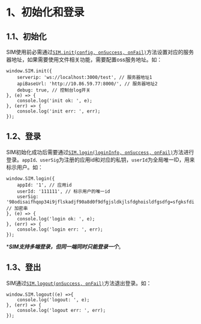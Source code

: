 # 1、初始化和登录
## 1.1、初始化
SIM使用前必需通过[`SIM.init(config, onSuccess, onFail)`]()方法设置对应的服务器地址，如果需要使用文件相关功能，需要配置oss服务地址。如：

```
window.SIM.init({
	serverip: 'ws://localhost:3000/test', // 服务器地址1
	apiBaseUrl: 'http://10.86.59.77:8000/', // 服务器地址2
	debug: true, // 控制台log开关
}, (e) => {
	console.log('init ok: ', e);
}, (err) => {
	console.log('init err: ', err);
});
```

## 1.2、登录
SIM初始化成功后需要通过[`SIM.login(loginInfo, onSuccess, onFail)`]()方法进行登录。`appId、userSig`为注册的应用id和对应的私钥，`userId`为全局唯一ID，用来标示用户。如：

```
window.SIM.login({
	appId: '1', // 应用id
	userId: '111111', // 标示用户的唯一id
	userSig: '98odisaifhqop34i9jflskadjf90a8d0f9dfgjsldkjlsfdghoisldfgsdfg=sfgksfdi', // 加密串
}, (e) => {
	console.log('login ok: ', e);
}, (err) => {
	console.log('login err: ', err);
});
```

****SIM支持多端登录，但同一端同时只能登录一个***。
## 1.3、登出
SIM通过[`SIM.logout(onSuccess, onFail)`]()方法退出登录。如：

```
window.SIM.logout((e) =>{
	console.log('logout: ', e);
}, (err) => {
	console.log('logout err: ', err);
});
```